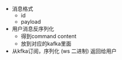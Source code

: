 - 消息格式
	- id
	 - payload
- 用户消息反序列化
	- 得到command content 
	- 放到对应的kafka里面
-  从kfka订阅，序列化 (ws 二进制) 返回给用户